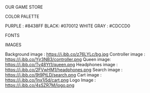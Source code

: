 OUR GAME STORE


COLOR PALETTE

PURPLE :  #8438FF
BLACK:  #070012
WHITE GRAY : #CDCCD0


FONTS

<link rel="preconnect" href="https://fonts.googleapis.com">
<link rel="preconnect" href="https://fonts.gstatic.com" crossorigin>
<link href="https://fonts.googleapis.com/css2?family=Archivo+Black&family=Montserrat:wght@100;200;300;400;500;600;700;800;900&family=Roboto+Slab:wght@300;500;700&display=swap" rel="stylesheet">



<link rel="preconnect" href="https://fonts.googleapis.com">
<link rel="preconnect" href="https://fonts.gstatic.com" crossorigin>
<link href="https://fonts.googleapis.com/css2?family=Roboto:wght@100&display=swap" rel="stylesheet">



IMAGES

Background image : https://i.ibb.co/z76LYLc/bg.jpg
Controller image : https://i.ibb.co/Yjr3NB3/controller.png
Queen image: https://i.ibb.co/Tv48Yt1/queen.png
Headphones image : https://i.ibb.co/2FVwHM1/headphones.png
Search image : https://i.ibb.co/9t9PtLD/search.png
Cart image : https://i.ibb.co/1nx1j5d/cart.png
Logo Image : https://i.ibb.co/4sSZR7M/logo.png



